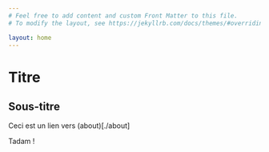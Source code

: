 ```yaml
---
# Feel free to add content and custom Front Matter to this file.
# To modify the layout, see https://jekyllrb.com/docs/themes/#overriding-theme-defaults

layout: home
---
```


# Titre

## Sous-titre

Ceci est un lien vers (about)[./about]

Tadam !
